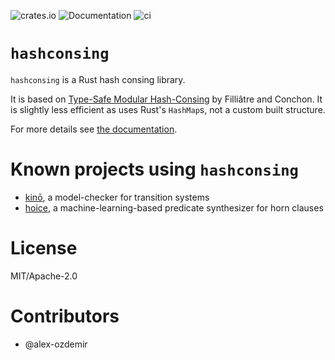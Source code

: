 ![crates.io](https://img.shields.io/crates/v/hashconsing.svg)
![Documentation](https://docs.rs/hashconsing/badge.svg)
![ci](https://github.com/AdrienChampion/hashconsing/workflows/ci/badge.svg)


# `hashconsing`

`hashconsing` is a Rust hash consing library.

It is based on [Type-Safe Modular Hash-Consing][paper] by Filliâtre and Conchon. It is slightly less
efficient as uses Rust's `HashMap`s, not a custom built structure.

For more details see [the documentation][doc].

# Known projects using `hashconsing`

- [kinō][kino], a model-checker for transition systems
- [hoice][hoice], a machine-learning-based predicate synthesizer for horn clauses

# License

MIT/Apache-2.0

# Contributors

- @alex-ozdemir

[paper]: http://dl.acm.org/citation.cfm?doid=1159876.1159880 (Conchon et al.)
[doc]: https://docs.rs/hashconsing (hashconsing documentation)
[kino]: https://github.com/kino-mc/kino (kino on github)
[hoice]: https://github.com/hopv/hoice (hoice on github)